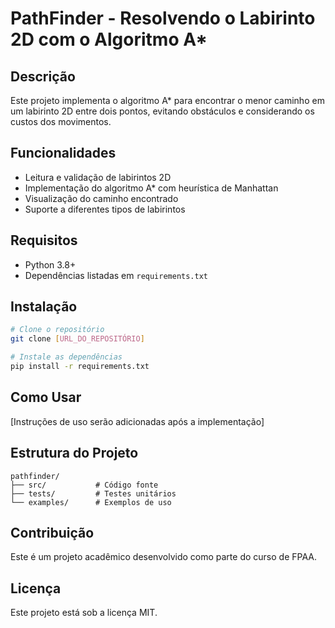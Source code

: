 # PathFinder - Resolvendo o Labirinto 2D com o Algoritmo A*

## Descrição
Este projeto implementa o algoritmo A* para encontrar o menor caminho em um labirinto 2D entre dois pontos, evitando obstáculos e considerando os custos dos movimentos.

## Funcionalidades
- Leitura e validação de labirintos 2D
- Implementação do algoritmo A* com heurística de Manhattan
- Visualização do caminho encontrado
- Suporte a diferentes tipos de labirintos

## Requisitos
- Python 3.8+
- Dependências listadas em `requirements.txt`

## Instalação
```bash
# Clone o repositório
git clone [URL_DO_REPOSITÓRIO]

# Instale as dependências
pip install -r requirements.txt
```

## Como Usar
[Instruções de uso serão adicionadas após a implementação]

## Estrutura do Projeto
```
pathfinder/
├── src/           # Código fonte
├── tests/         # Testes unitários
└── examples/      # Exemplos de uso
```

## Contribuição
Este é um projeto acadêmico desenvolvido como parte do curso de FPAA.

## Licença
Este projeto está sob a licença MIT. 